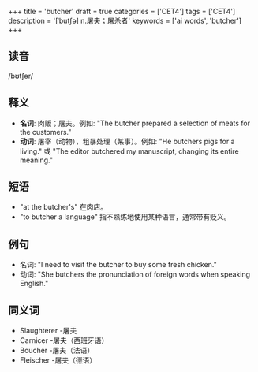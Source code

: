 +++
title = 'butcher'
draft = true
categories = ['CET4']
tags = ['CET4']
description = '[ˈbut∫ə] n.屠夫；屠杀者'
keywords = ['ai words', 'butcher']
+++

## 读音
/bʊtʃər/

## 释义
- **名词**: 肉贩；屠夫。例如: "The butcher prepared a selection of meats for the customers."
- **动词**: 屠宰（动物），粗暴处理（某事）。例如: "He butchers pigs for a living." 或 "The editor butchered my manuscript, changing its entire meaning."

## 短语
- "at the butcher's" 在肉店。
- "to butcher a language" 指不熟练地使用某种语言，通常带有贬义。

## 例句
- 名词: "I need to visit the butcher to buy some fresh chicken."
- 动词: "She butchers the pronunciation of foreign words when speaking English."

## 同义词
- Slaughterer
-屠夫
- Carnicer
-屠夫（西班牙语）
- Boucher
-屠夫（法语）
- Fleischer
-屠夫（德语）
